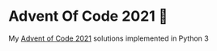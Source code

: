 # Advent Of Code 2021 🦑
My [Advent of Code 2021](https://adventofcode.com/2021) solutions implemented in Python 3
